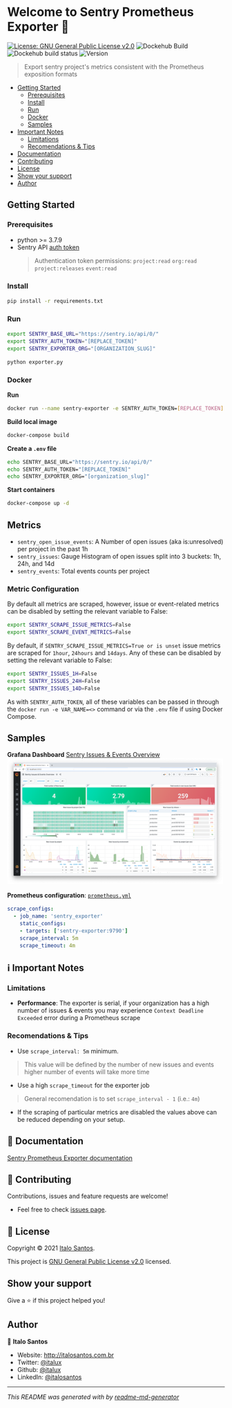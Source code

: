 # Welcome to Sentry Prometheus Exporter 👋
[![License: GNU General Public License v2.0](https://img.shields.io/github/license/italux/sentry-prometheus-exporter)](https://github.com/italux/sentry-prometheus-exporter/blob/master/LICENSE)
![Dockehub Build](https://img.shields.io/docker/cloud/automated/italux/sentry-prometheus-exporter)
![Dockehub build status](https://img.shields.io/docker/cloud/build/italux/sentry-prometheus-exporter)
![Version](https://img.shields.io/github/v/tag/italux/sentry-prometheus-exporter)

> Export sentry project's metrics consistent with the Prometheus exposition formats

  * [Getting Started](#getting-started)
    + [Prerequisites](#prerequisites)
    + [Install](#install)
    + [Run](#run)
    + [Docker](#docker)
    + [Samples](#samples)
  * [Important Notes](#important-notes)
    + [Limitations](#limitations)
    + [Recomendations & Tips](#recomendations--tips)
  * [Documentation](#-documentation)
  * [Contributing](#-contributing)
  * [License](#-license)
  * [Show your support](#show-your-support)
  * [Author](#author)

## Getting Started

### Prerequisites

- python >= 3.7.9
- Sentry API [auth token](https://docs.sentry.io/api/auth/#auth-tokens)
    > Authentication token permissions: `project:read` `org:read` `project:releases` `event:read`

### Install
```sh
pip install -r requirements.txt
```

### Run
```sh
export SENTRY_BASE_URL="https://sentry.io/api/0/"
export SENTRY_AUTH_TOKEN="[REPLACE_TOKEN]"
export SENTRY_EXPORTER_ORG="[ORGANIZATION_SLUG]"
```
```sh
python exporter.py
```

### Docker
**Run**
```sh
docker run --name sentry-exporter -e SENTRY_AUTH_TOKEN=[REPLACE_TOKEN] -e SENTRY_EXPORTER_ORG=[ORGANIZATION_SLUG] italux/sentry-prometheus-exporter
```
**Build local image**
```sh
docker-compose build
```
**Create a `.env` file**
```sh
echo SENTRY_BASE_URL="https://sentry.io/api/0/"
echo SENTRY_AUTH_TOKEN="[REPLACE_TOKEN]"
echo SENTRY_EXPORTER_ORG="[organization_slug]"
```
**Start containers**
```sh
docker-compose up -d
```

## Metrics

- `sentry_open_issue_events`: A Number of open issues (aka is:unresolved) per project in the past 1h
- `sentry_issues`: Gauge Histogram of open issues split into 3 buckets: 1h, 24h, and 14d
- `sentry_events`: Total events counts per project

### Metric Configuration
By default all metrics are scraped, however, issue or event-related metrics can be disabled by setting the relevant variable to False:
```sh
export SENTRY_SCRAPE_ISSUE_METRICS=False
export SENTRY_SCRAPE_EVENT_METRICS=False
```
By default, if `SENTRY_SCRAPE_ISSUE_METRICS=True or is unset` issue metrics are scraped for `1hour`, `24hours` and `14days`. Any of these can be disabled by setting the relevant variable to False:
```sh
export SENTRY_ISSUES_1H=False
export SENTRY_ISSUES_24H=False
export SENTRY_ISSUES_14D=False
```
As with `SENTRY_AUTH_TOKEN`, all of these variables can be passed in through the `docker run -e VAR_NAME=<>` command or via the `.env` file if using Docker Compose.

## Samples

**Grafana Dashboard**
[Sentry Issues & Events Overview](https://grafana.com/grafana/dashboards/13941)
<img src="samples/grafana.png" width="500">

**Prometheus configuration**: [`prometheus.yml`](samples/prometheus.yml)
```yaml
scrape_configs:
  - job_name: 'sentry_exporter'
    static_configs:
    - targets: ['sentry-exporter:9790']
    scrape_interval: 5m
    scrape_timeout: 4m
```

## ℹ️ Important Notes

### Limitations
- **Performance**: The exporter is serial, if your organization has a high number of issues & events you may experience `Context Deadline Exceeded` error during a Prometheus scrape

### Recomendations & Tips
- Use `scrape_interval: 5m` minimum.
> This value will be defined by the number of new issues and events\
> higher number of events will take more time
- Use a high `scrape_timeout` for the exporter job
> General recomendation is to set `scrape_interval - 1` (i.e.: `4m`)

- If the scraping of particular metrics are disabled the values above can be reduced depending on your setup.

## 📒 Documentation

[Sentry Prometheus Exporter documentation](https://italux.github.io/sentry-prometheus-exporter/)

## 🤝 Contributing

Contributions, issues and feature requests are welcome!

- Feel free to check [issues page](https://github.com/italux/sentry-prometheus-exporter/issues). 


## 📝 License

Copyright © 2021 [Italo Santos](https://github.com/italux).

This project is [GNU General Public License v2.0](https://github.com/italux/sentry-prometheus-exporter/blob/master/LICENSE) licensed.

## Show your support

Give a ⭐️ if this project helped you!

## Author

👤 **Italo Santos**

* Website: http://italosantos.com.br
* Twitter: [@italux](https://twitter.com/italux)
* Github: [@italux](https://github.com/italux)
* LinkedIn: [@italosantos](https://linkedin.com/in/italosantos)

***
_This README was generated with by [readme-md-generator](https://github.com/kefranabg/readme-md-generator)_
